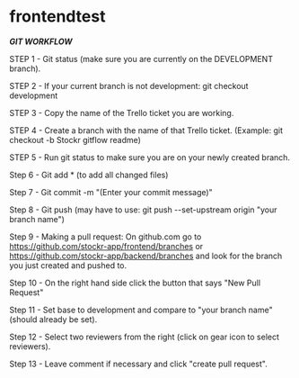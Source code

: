 # frontendtest


***GIT WORKFLOW***

STEP 1 - Git status (make sure you are currently on the DEVELOPMENT branch). 

STEP 2 - If your current branch is not development: git checkout development

STEP 3 - Copy the name of the Trello ticket you are working. 

STEP 4 - Create a branch with the name of that Trello ticket. (Example: git checkout -b Stockr gitflow readme)

STEP 5 - Run git status to make sure you are on your newly created branch.

Step 6 - Git add * (to add all changed files)

Step 7 - Git commit -m "(Enter your commit message)"

Step 8 -  Git push (may have to use: git push --set-upstream origin "your branch name")

Step 9 - Making a pull request: On github.com go to https://github.com/stockr-app/frontend/branches or https://github.com/stockr-app/backend/branches and look for the branch you just created and pushed to. 

Step 10 - On the right hand side click the button that says "New Pull Request"

Step 11 - Set base to development and compare to "your branch name" (should already be set).

Step 12 - Select two reviewers from the right (click on gear icon to select reviewers).

Step 13 - Leave comment if necessary and click "create pull request". 